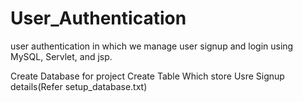 # User_Authentication
user authentication in which we manage user signup and login using MySQL, Servlet, and jsp.


Create Database for project
Create Table Which store Usre Signup details(Refer setup_database.txt)
